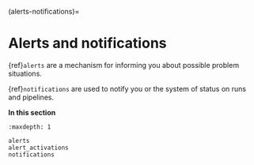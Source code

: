 (alerts-notifications)=
# Alerts and notifications 

{ref}`alerts` are a mechanism for informing you about possible problem situations. 

{ref}`notifications` are used to notify you or the system of status on runs and pipelines.

**In this section**

```{toctree}
:maxdepth: 1

alerts
alert_activations
notifications
```